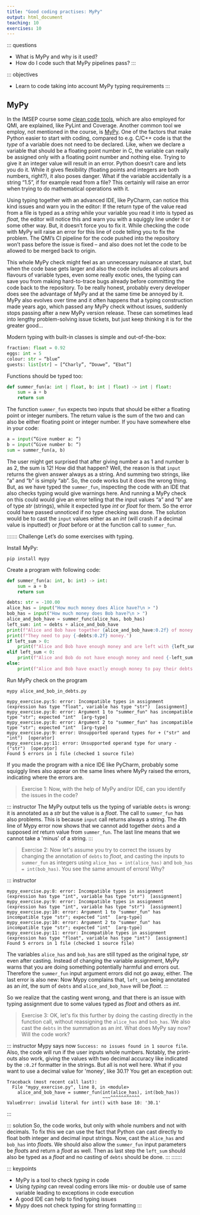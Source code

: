 ```yaml
---
title: "Good coding practises: MyPy"
output: html_document
teaching: 10
exercises: 10
---
```


::: questions
-   What is MyPy and why is it used?
-   How do I code such that MyPy pipelines pass?
:::

::: objectives
-   Learn to code taking into account MyPy typing requirements
:::

## MyPy

In the IMSEP course some [clean code tools](https://qutech-delft.github.io/imsep/clean-code.html#clean-code-tools), which are also employed for QMI, are explained, like PyLint and Coverage. Another common tool we employ, not mentioned in the course, is [MyPy](https://mypy-lang.org/). One of the factors that make Python easier to start with coding, compared to e.g. C/C++ code is that the *type* of a variable does not need to be declared. Like, when we declare a variable that should be a floating point number in C, the variable can really be assigned only with a floating point number and nothing else. Trying to give it an integer value will result in an error. Python doesn’t care and lets you do it. While it gives flexibility (floating points and integers are both numbers, right?), it also poses danger. What if the variable accidentally is a string “1.5”, if for example read from a file? This certainly will raise an error when trying to do mathematical operations with it.

Using typing together with an advanced IDE, like PyCharm, can notice this kind issues and warn you in the editor: If the return type of the value read from a file is typed as a *string* while your variable you read it into is typed as *float*, the editor will notice this and warn you with a squiggly line under it or some other way. But, it doesn’t force you to fix it. While checking the code with MyPy will raise an error for this line of code telling you to fix the problem. The QMI’s CI pipeline for the code pushed into the repository won’t pass before the issue is fixed – and also does not let the code to be allowed to be merged back to origin.

This whole MyPy check might feel as an unnecessary nuisance at start, but when the code base gets larger and also the code includes all colours and flavours of variable types, even some really exotic ones, the typing can save you from making hard-to-trace bugs already before committing the code back to the repository. To be really honest, probably every developer does see the advantage of MyPy and at the same time be annoyed by it. MyPy also evolves over time and it often happens that a typing construction made years ago, which passed any MyPy check without issues, suddenly stops passing after a new MyPy version release. These can sometimes lead into lengthy problem-solving issue tickets, but just keep thinking it is for the greater good…

Modern typing with built-in classes is simple and out-of-the-box:

``` python
fraction: float = 0.92
eggs: int = 5
colour: str = “blue”
guests: list[str] = [“Charly”, “Douwe”, “Ebat”]
```

Functions should be typed too:

``` python
def summer_fun(a: int | float, b: int | float) -> int | float:
    sum = a + b
    return sum
```

The function `summer_fun` expects two inputs that should be either a floating point or integer numbers. The return value is the sum of the two and can also be either floating point or integer number. If you have somewhere else in your code:

``` python
a = input(“Give number a: “)
b = input(“Give number b: “)
sum = summer_fun(a, b)
```

The user might get surprised that after giving number a as 1 and number b as 2, the sum is 12! How did that happen? Well, the reason is that `input` returns the given answer always as a string. And summing two strings, like “a” and “b” is simply “ab”. So, the code works but it does the wrong thing. But, as we have typed the `summer_fun`, inspecting the code with an IDE that also checks typing would give warnings here. And running a MyPy check on this could would give an error telling that the input values “a” and “b” are of type *str* (strings), while it expected type *int* or *float* for them. So the error could have passed unnoticed if no type checking was done. The solution would be to cast the `input` values either as an *int* (will crash if a decimal value is inputted!) or *float* before or at the function call to `summer_fun`.

::::::: Challenge
Let’s do some exercises with typing.

Install MyPy:

``` shell
pip install mypy
```

Create a program with following code:

``` python
def summer_fun(a: int, b: int) -> int:
    sum = a + b
    return sum

debts: str = -100.00
alice_has = input("How much money does Alice have?\n > ")
bob_has = input("How much money does Bob have?\n > ")
alice_and_bob_have = summer_func(alice_has, bob_has)
left_sum: int = debts + alice_and_bob_have
print(f"Alice and Bob have together {alice_and_bob_have:0.2f} of money.")
print(f"They need to pay {-debts:0.2f} money.")
if left_sum > 0:
    print(f"Alice and Bob have enough money and are left with {left_sum:0.2f} money.")
elif left_sum < 0:
    print(f"Alice and Bob do not have enough money and need {-left_sum:0.2f} more.")
else:
    print(f"Alice and Bob have exactly enough money to pay their debts.")
```

Run MyPy check on the program

``` shell
mypy alice_and_bob_in_debts.py
```

``` output
mypy_exercise.py:5: error: Incompatible types in assignment (expression has type "float", variable has type "str")  [assignment]
mypy_exercise.py:8: error: Argument 1 to "summer_fun" has incompatible type "str"; expected "int"  [arg-type]
mypy_exercise.py:8: error: Argument 2 to "summer_fun" has incompatible type "str"; expected "int"  [arg-type]
mypy_exercise.py:9: error: Unsupported operand types for + ("str" and "int")  [operator]
mypy_exercise.py:11: error: Unsupported operand type for unary - ("str")  [operator]
Found 5 errors in 1 file (checked 1 source file)
```

If you made the program with a nice IDE like PyCharm, probably some squiggly lines also appear on the same lines where MyPy raised the errors, indicating where the errors are.

> Exercise 1: Now, with the help of MyPy and/or IDE, can you identify the issues in the code?

::: instructor
The MyPy output tells us the typing of variable `debts` is wrong: it is annotated as a *str* but the value is a *float*. The call to `summer_fun` has also problems. This is because `input` call returns always a string. The 4th line of Mypy error now shows that we cannot add together `debts` and a supposed *int* return value from `summer_fun`. The last line means that we cannot take a 'minus' of a string.
:::

> Exercise 2: Now let's assume you try to correct the issues by changing the annotation of `debts` to *float*, and casting the inputs to `summer_fun` as integers using `alice_has = int(alice_has)` and `bob_has = int(bob_has)`. You see the same amount of errors! Why?

::: instructor
``` output
mypy_exercise.py:8: error: Incompatible types in assignment (expression has type "int", variable has type "str")  [assignment]
mypy_exercise.py:9: error: Incompatible types in assignment (expression has type "int", variable has type "str")  [assignment]
mypy_exercise.py:10: error: Argument 1 to "summer_fun" has incompatible type "str"; expected "int"  [arg-type]
mypy_exercise.py:10: error: Argument 2 to "summer_fun" has incompatible type "str"; expected "int"  [arg-type]
mypy_exercise.py:11: error: Incompatible types in assignment (expression has type "float", variable has type "int")  [assignment]
Found 5 errors in 1 file (checked 1 source file)
```

The variables `alice_has` and `bob_has` are still typed as the original type, *str* even after casting. Instead of changing the variable assignment, MyPy warns that you are doing something potentially harmful and errors out. Therefore the `summer_fun` input argument errors did not go away, either. The last error is also new: Now Mypy complains that, `left_sum` being annotated as an *int*, the sum of `debts` and `alice_and_bob_have` will be *float*.
:::

So we realize that the casting went wrong, and that there is an issue with typing assignment due to some values typed as *float* and others as *int*.

> Exercise 3: OK, let's fix this further by doing the casting directly in the function call, without reassigning the `alice_has` and `bob_has`. We also cast the `debts` in the summation as an *int*. What does MyPy say now? Will the code work?

::: instructor
Mypy says now `Success: no issues found in 1 source file`. Also, the code will run if the user inputs whole numbers. Notably, the print-outs also work, giving the values with two decimal accuracy like indicated by the `:0.2f` formatter in the strings. But all is not well here. What if you want to use a decimal value for 'money', like 30.1? You get an exception out:

``` output
Traceback (most recent call last):
  File "mypy_exercise.py", line 8, in <module>
    alice_and_bob_have = summer_fun(int(alice_has), int(bob_has))
                                    ~~~^^^^^^^^^^^
ValueError: invalid literal for int() with base 10: '30.1'
```
:::

::: solution
So, the code works, but only with whole numbers and not with decimals. To fix this we can use the fact that Python can cast directly to float both integer and decimal input strings. Now, cast the `alice_has` and `bob_has` into *float*s. We should also allow the `summer_fun` input parameters be *float*s and return a *float* as well. Then as last step the `left_sum` should also be typed as a *float* and no casting of `debts` should be done.
:::
:::::::

::: keypoints
-   MyPy is a tool to check *typing* in code
-   Using *typing* can reveal coding errors like mis- or double use of same variable leading to exceptions in code execution
-   A good IDE can help to find typing issues
-   Mypy does not check typing for string formatting
:::
